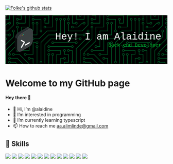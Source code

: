 [![Folke's github stats](https://github-readme-stats.vercel.app/api?username=alaidine&count_private=true&show_icons=true)](https://github.com/alaidine)

<!--- [![Top Langs](https://github-readme-stats.vercel.app/api/top-langs/?username=alaidine&hide=php)](https://github.com/alaidine) --->

![Header](./assets/github-header-image.png)

# Welcome to my GitHub page

#### Hey there 👋

- 👋 Hi, I’m @alaidine
- 👀 I’m interested in programming
- 🌱 I’m currently learning typescript
- 📫 How to reach me aa.alimlinde@gmail.com

## 💼 Skills

![](https://img.shields.io/badge/C-Code-informational?style=flat&logo=c&logoColor=A8B9CC&color=007ACC&labelColor=E9E9E9)
![](https://img.shields.io/badge/C++-Code-informational?style=flat&logo=c%2B%2B&logoColor=00599C&color=007ACC&labelColor=E9E9E9)
![](https://img.shields.io/badge/Python-Code-informational?style=flat&logo=python&logoColor=3776AB&color=007ACC&labelColor=E9E9E9)
![](https://img.shields.io/badge/Java-Code-informational?style=flat&logo=Java&logoColor=007396&color=007ACC&labelColor=E9E9E9)
![](https://img.shields.io/badge/Kotlin-Code-informational?style=flat&logo=kotlin&logoColor=7F52FF&color=007ACC&labelColor=E9E9E9)
![](https://img.shields.io/badge/JavaScript-Code-informational?style=flat&logo=JavaScript&logoColor=F7DF1E&color=007ACC&labelColor=E9E9E9)
![](https://img.shields.io/badge/HTML5-Code-informational?style=flat&logo=html5&logoColor=E34F26&color=007ACC&labelColor=E9E9E9)
![](https://img.shields.io/badge/PHP-Code-informational?style=flat&logo=php&logoColor=777BB4&color=007ACC&labelColor=E9E9E9)
![](https://img.shields.io/badge/TypeScript-Code-informational?style=flat&logo=TypeScript&logoColor=3178C6&color=007ACC&labelColor=E9E9E9)
![](https://img.shields.io/badge/LUA-Code-informational?style=flat&logo=lua&logoColor=2C2D72&color=007ACC&labelColor=E9E9E9)
![](https://img.shields.io/badge/Bash-Code-informational?style=flat&logo=gnubash&logoColor=4EAA25&color=007ACC&labelColor=E9E9E9)
![](https://img.shields.io/badge/NodeJS-Code-informational?style=flat&logo=node.js&logoColor=339933&color=007ACC&labelColor=E9E9E9)
![](https://img.shields.io/badge/React-Code-informational?style=flat&logo=react&logoColor=61DAFB&color=007ACC&labelColor=E9E9E9)
</br>

<!---
alaidine/alaidine is a ✨ special ✨ repository because its `README.md` (this file) appears on your GitHub profile.
You can click the Preview link to take a look at your changes.
--->
